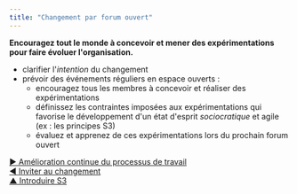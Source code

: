 ```yaml
---
title: "Changement par forum ouvert"
---
```



**Encouragez tout le monde à concevoir et mener des expérimentations pour faire évoluer l'organisation.**

- clarifier l'<dfn data-info="Moteur organisationnel: Une intention est le motif d’une personne ou d’un groupe à répondre à une situation particulière. Une intention est considérée comme une **intention organisationnelle** si y répondre aiderait l’organisation à générer de la valeur, à éliminer du gaspillage ou à éviter des dégâts.">intention</dfn> du changement
- prévoir des événements réguliers en espace ouverts : 
    - encouragez tous les membres à concevoir et réaliser des expérimentations
    - définissez les contraintes imposées aux expérimentations qui favorise le développement d'un état d'esprit <dfn data-info="Sociocratie: Un état d&apos;esprit où les personnes affectées par des décisions peuvent les influencer, en se basant sur des raisons justifiées.">sociocratique</dfn> et agile (ex : les principes S3)
    - évaluez et apprenez de ces expérimentations lors du prochain forum ouvert

[&#9654; Amélioration continue du processus de travail](continuous-improvement-of-work-process.html)<br/>[&#9664; Inviter au changement](invite-change.html)<br/>[&#9650; Introduire S3](bringing-in-s3.html)

